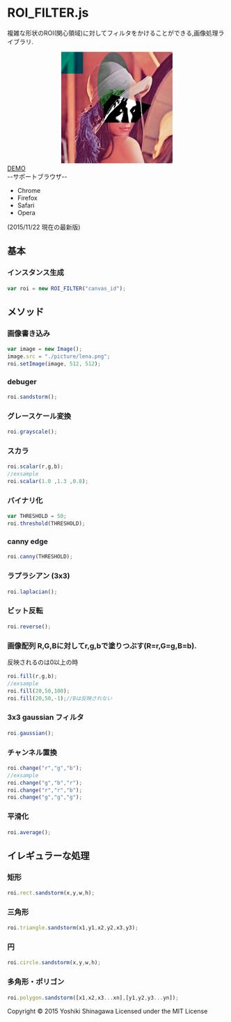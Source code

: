 
<h1> ROI_FILTER.js</h1>

複雑な形状のROI(関心領域)に対してフィルタをかけることができる,画像処理ライブラリ.

<div align="center">
	<img src="https://github.com/s-yoshiki/ROI_FILTER.js/blob/master/picture/sample.png" width="256" height="256">
</div>

<div>
	<a href="http://jsrun.it/s.yoshiki1123/0EQI">DEMO</a>
</div>
<div>
	--サポートブラウザ--
	<ul>
		<li>Chrome</li>
		<li>Firefox</li>
		<li>Safari</li>
		<li>Opera</li>
	</ul>
	(2015/11/22 現在の最新版)
</div>

## 基本
### インスタンス生成

```js
var roi = new ROI_FILTER("canvas_id");
```

## メソッド
### 画像書き込み
```js
var image = new Image();
image.src = "./picture/lena.png";
roi.setImage(image, 512, 512);
```

### debuger
```js
roi.sandstorm();
```

### グレースケール変換
```js
roi.grayscale();
```

### スカラ
```js
roi.scalar(r,g,b);
//exsample
roi.scalar(1.0 ,1.3 ,0.8);
```

### バイナリ化
```js
var THRESHOLD = 50;
roi.threshold(THRESHOLD);
```

### canny edge 
```js
roi.canny(THRESHOLD);
```

### ラプラシアン (3x3)
```js
roi.laplacian();
```

### ビット反転
```js
roi.reverse();
```

### 画像配列 R,G,Bに対してr,g,bで塗りつぶす(R=r,G=g,B=b).
反映されるのは0以上の時
```js
roi.fill(r,g,b);
//exsample
roi.fill(20,50,100);
roi.fill(20,50,-1);//Bは反映されない
```

### 3x3 gaussian フィルタ
```js
roi.gaussian();
```

### チャンネル置換
```js
roi.change("r","g","b");
//exsample
roi.change("g","b","r");
roi.change("r","r","b");
roi.change("g","g","g");
```

###  平滑化
```js
roi.average();
```

## イレギュラーな処理

### 矩形
```js
roi.rect.sandstorm(x,y,w,h);
```

### 三角形
```js
roi.triangle.sandstorm(x1,y1,x2,y2,x3,y3);
```

### 円
```js
roi.circle.sandstorm(x,y,w,h);
```

### 多角形・ポリゴン 
```js
roi.polygon.sandstorm([x1,x2,x3...xn],[y1,y2,y3...yn]);
```


Copyright © 2015 Yoshiki Shinagawa Licensed under the MIT License
